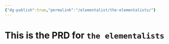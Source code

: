 ```yaml
---
{"dg-publish":true,"permalink":"/elementalist/the-elementalists/"}
---
```


# This is the PRD for `the elementalists` 